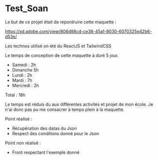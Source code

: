 # Test_Soan

Le but de ce projet était de repordruire cette maquette : 

https://xd.adobe.com/view/806d88cd-ce38-45a1-8030-6070325e42b6-d53e/

Les technos utilisé on été du ReactJS et TailwindCSS

Le temps de conception de cette maquette à duré 5 jour.

  - Samedi : 2h
  - Dimanche 5h
  - Lundi : 2h
  - Mardi : 7h
  - Mercredi : 2h

Total : 18h

Le temps est réduis du aux différentes activités et projet de mon école.
Je n'ai donc pas pu me consacrer à temps plein à la maquette.

Point réalisé : 
  - Récupération des datas du Json
  - Respect des conditions donné pour le Json

Point non réalisé :
  - Front respectant l'exemple donné
